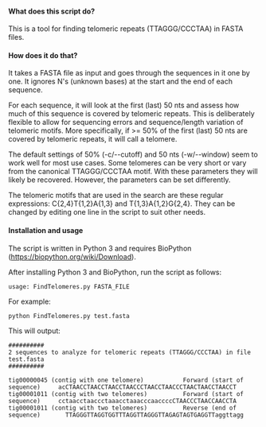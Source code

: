 #### What does this script do?

This is a tool for finding telomeric repeats (TTAGGG/CCCTAA) in FASTA files.

#### How does it do that?
It takes a FASTA file as input and goes through the sequences in it one by one. It ignores N's (unknown bases) at the start and the end of each sequence.

For each sequence, it will look at the first (last) 50 nts and assess how much of this sequence is covered by telomeric repeats. This is deliberately flexible to allow for sequencing errors and sequence/length variation of telomeric motifs. More specifically, if >= 50% of the first (last) 50 nts are covered by telomeric repeats, it will call a telomere.  

The default settings of 50% (-c/--cutoff) and 50 nts (-w/--window) seem to work well for most use cases. Some telomeres can be very short or vary from the canonical TTAGGG/CCCTAA motif. With these parameters they will likely be recovered. However, the parameters can be set differently.

The telomeric motifs that are used in the search are these regular expressions: C{2,4}T{1,2}A{1,3} and T{1,3}A{1,2}G{2,4}. They can be changed by editing one line in the script to suit other needs.

#### Installation and usage
The script is written in Python 3 and requires BioPython (https://biopython.org/wiki/Download).

After installing Python 3 and BioPython, run the script as follows:

```
usage: FindTelomeres.py FASTA_FILE
```

For example:
```
python FindTelomeres.py test.fasta
```
This will output:

```
##########
2 sequences to analyze for telomeric repeats (TTAGGG/CCCTAA) in file test.fasta
##########

tig00000045 (contig with one telomere)           Forward (start of sequence)     acCTAACCTAACCTAACCTAACCCTAACCTAACCCTAACTAACCTAACCT
tig00001011 (contig with two telomeres)          Forward (start of sequence)     cctaacctaaccctaaacctaaacccaaccccCTAACCCTAACCAACCTA
tig00001011 (contig with two telomeres)          Reverse (end of sequence)       TTAGGGTTAGGTGGTTTAGGTTAGGGTTAGAGTAGTGAGGTTaggttagg
```
